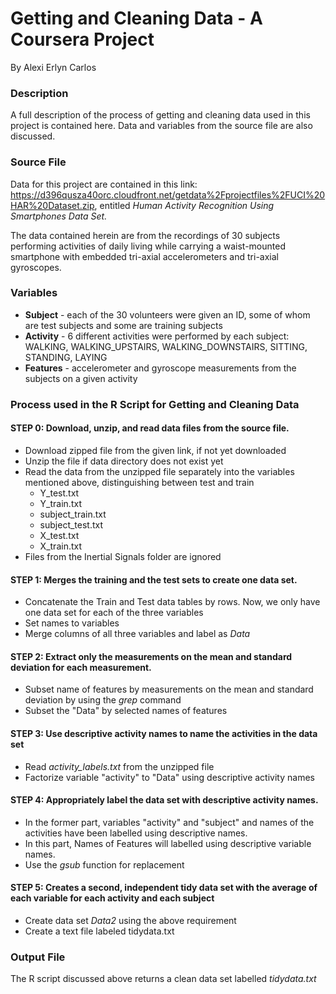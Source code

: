 # **Getting and Cleaning Data - A Coursera Project**

By Alexi Erlyn Carlos


### Description
A full description of the process of getting and cleaning data used in this project is contained here.
Data and variables from the source file are also discussed.



### Source File

Data for this project are contained in this link: https://d396qusza40orc.cloudfront.net/getdata%2Fprojectfiles%2FUCI%20HAR%20Dataset.zip, 
entitled *Human Activity Recognition Using Smartphones Data Set.*

The data contained herein are from the recordings of 30 subjects performing activities of daily living while 
carrying a waist-mounted smartphone with embedded tri-axial accelerometers and tri-axial gyroscopes.

### Variables
- **Subject** - each of the 30 volunteers were given an ID, some of whom are test subjects and some are training subjects
- **Activity** - 6 different activities were performed by each subject: WALKING, WALKING_UPSTAIRS, WALKING_DOWNSTAIRS, SITTING, STANDING, LAYING
- **Features** - accelerometer and gyroscope measurements from the subjects on a given activity

### Process used in the R Script for Getting and Cleaning Data
#### STEP 0: Download, unzip, and read data files from the source file.
- Download zipped file from the given link, if not yet downloaded
- Unzip the file if data directory does not exist yet
- Read the data from the unzipped file separately into the variables mentioned above, distinguishing between test and train  
    - Y_test.txt
    - Y_train.txt
    - subject_train.txt 
    - subject_test.txt
    - X_test.txt
    - X_train.txt
- Files from the Inertial Signals folder are ignored

#### STEP 1: Merges the training and the test sets to create one data set.
- Concatenate the Train and Test data tables by rows. Now, we only have one data set for each of the three variables
- Set names to variables
- Merge columns of all three variables and label as *Data*

#### STEP 2: Extract only the measurements on the mean and standard deviation for each measurement. 
- Subset name of features by measurements on the mean and standard deviation by using the *grep* command
- Subset the "Data" by selected names of features

#### STEP 3: Use descriptive activity names to name the activities in the data set
- Read *activity_labels.txt* from the unzipped file
- Factorize variable "activity" to "Data" using descriptive activity names 

#### STEP 4: Appropriately label the data set with descriptive activity names.
- In the former part, variables "activity" and "subject" and names of the activities have been labelled 
using descriptive names.
- In this part, Names of Features will labelled using descriptive variable names.
- Use the *gsub* function for replacement 

#### STEP 5: Creates a second, independent tidy data set with the average of each variable for each activity and each subject
- Create data set *Data2* using the above requirement
- Create a text file labeled tidydata.txt 

### Output File
The R script discussed above returns a clean data set labelled *tidydata.txt*

